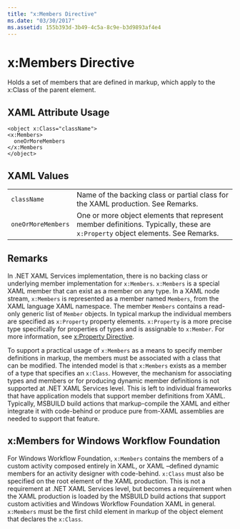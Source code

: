 ```yaml
---
title: "x:Members Directive"
ms.date: "03/30/2017"
ms.assetid: 155b393d-3b49-4c5a-8c9e-b3d9893af4e4
---
```

# x:Members Directive
Holds a set of members that are defined in markup, which apply to the x:Class of the parent element.

## XAML Attribute Usage

```xaml
<object x:Class="className">
<x:Members>
  oneOrMoreMembers
</x:Members
</object>
```

## XAML Values

|||
|-|-|
|`className`|Name of the backing class or partial class for the XAML production. See Remarks.|
|`oneOrMoreMembers`|One or more object elements that represent member definitions. Typically, these are `x:Property` object elements. See Remarks.|

## Remarks

In .NET XAML Services implementation, there is no backing class or underlying member implementation for `x:Members`. `x:Members` is a special XAML member that can exist as a member on any type. In a XAML node stream, `x:Members` is represented as a member named `Members`, from the XAML language XAML namespace. The member `Members` contains a read-only generic list of `Member` objects. In typical markup the individual members are specified as `x:Property` property elements. `x:Property` is a more precise type specifically for properties of types and is assignable to `x:Member`. For more information, see [x:Property Directive](xproperty-directive.md).

To support a practical usage of `x:Members` as a means to specify member definitions in markup, the members must be associated with a class that can be modified. The intended model is that `x:Members` exists as a member of a type that specifies an `x:Class`. However, the mechanism for associating types and members or for producing dynamic member definitions is not supported at .NET XAML Services level. This is left to individual frameworks that have application models that support member definitions from XAML. Typically, MSBUILD build actions that markup-compile the XAML and either integrate it with code-behind or produce pure from-XAML assemblies are needed to support that feature.

## x:Members for Windows Workflow Foundation

For Windows Workflow Foundation, `x:Members` contains the members of a custom activity composed entirely in XAML, or XAML –defined dynamic members for an activity designer with code-behind. `x:Class` must also be specified on the root element of the XAML production. This is not a requirement at .NET XAML Services level, but becomes a requirement when the XAML production is loaded by the MSBUILD build actions that support custom activities and Windows Workflow Foundation XAML in general. `x:Members` must be the first child element in markup of the object element that declares the `x:Class`.
